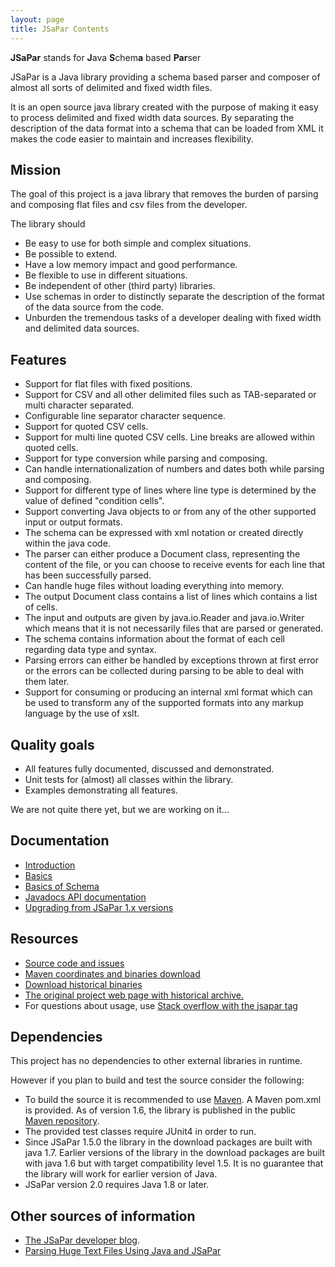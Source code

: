 ```yaml
---
layout: page
title: JSaPar Contents
---
```

**JSaPar** stands for  **J**ava **S**chem**a** based **Par**ser

JSaPar is a Java library providing a schema based parser and composer of almost all sorts of delimited and fixed 
width files.

It is an open source java library created with the purpose of
making it easy to process delimited and fixed width data sources.
By separating the description of the data format into a schema that can be loaded from XML it makes the code
easier to maintain and increases flexibility.

## Mission
The goal of this project is a java library that removes the burden of parsing and composing flat files and csv files from the developer.

The library should
* Be easy to use for both simple and complex situations.
* Be possible to extend.
* Have a low memory impact and good performance.
* Be flexible to use in different situations.
* Be independent of other (third party) libraries.
* Use schemas in order to distinctly separate the description of the format of the data source from the code.
* Unburden the tremendous tasks of a developer dealing with fixed width and delimited data sources.

## Features
* Support for flat files with fixed positions.
* Support for CSV and all other delimited files such as TAB-separated or multi character separated.
* Configurable line separator character sequence.
* Support for quoted CSV cells.
* Support for multi line quoted CSV cells. Line breaks are allowed within quoted cells.
* Support for type conversion while parsing and composing.
* Can handle internationalization of numbers and dates both while parsing and composing.
* Support for different type of lines where line type is determined by the value of defined "condition cells". 
* Support converting Java objects to or from any of the other supported input or output formats.
* The schema can be expressed with xml notation or created directly within the java code.
* The parser can either produce a Document class, representing the content of the file, or you can choose to receive
 events for each line that has been successfully parsed.
* Can handle huge files without loading everything into memory.
* The output Document class contains a list of lines which contains a list of cells.
* The input and outputs are given by java.io.Reader and java.io.Writer which means that it is not necessarily files
that are parsed or generated.
* The schema contains information about the format of each cell regarding data type and syntax.
* Parsing errors can either be handled by exceptions thrown at first error or the errors can be collected during
parsing to be able to deal with them later.
* Support for consuming or producing an internal xml format which can be used to transform any of the supported formats 
into any markup language by the use of xslt.

## Quality goals
* All features fully documented, discussed and demonstrated.
* Unit tests for (almost) all classes within the library.
* Examples demonstrating all features.

We are not quite there yet, but we are working on it...

## Documentation
* [Introduction](introduction)
* [Basics](basics)
* [Basics of Schema](basics_schema)
* [Javadocs API documentation](api)
* [Upgrading from JSaPar 1.x versions](upgradingfrom1)

## Resources
* [Source code and issues](https://github.com/org-tigris-jsapar/jsapar)
* <a href="http://search.maven.org/#search%7Cgav%7C1%7Cg%3A%22org.tigris.jsapar%22%20AND%20a%3A%22jsapar%22">Maven coordinates and binaries download</a><br/>
* <a href="http://jsapar.tigris.org/servlets/ProjectDocumentList">Download historical binaries</a><br/>
* <a href="http://jsapar.tigris.org">The original project web page with historical archive.</a><br/>
* For questions about usage, use [Stack overflow with the jsapar tag](https://stackoverflow.com/questions/tagged/jsapar)

## Dependencies
This project has no dependencies to other external libraries in runtime.

However if you plan to build and test the source consider the following:

* To build the source it is recommended to use <a href="https://maven.apache.org/">Maven</a>. A Maven pom.xml is provided. As of version 1.6, the library is published in the public <a href="http://search.maven.org/#search%7Cgav%7C1%7Cg%3A%22org.tigris.jsapar%22%20AND%20a%3A%22jsapar%22">Maven repository</a>.
* The provided test classes require JUnit4 in order to run.
* Since JSaPar 1.5.0 the library in the download packages are built with java 1.7. Earlier versions of the library in the download packages are built with java 1.6 but with target compatibility level 1.5. It is no guarantee that the library will work for earlier version of Java.
* JSaPar version 2.0 requires Java 1.8 or later.

## Other sources of information
<ul>
<li><a href="http://jsapar.blogspot.com/">The JSaPar developer blog</a>.</li>
<li><a href="http://ezroad.blogspot.com/2010/02/last-week-friend-of-mine-decided-to.html">Parsing Huge Text Files Using Java and JSaPar</a></li>
</ul>

